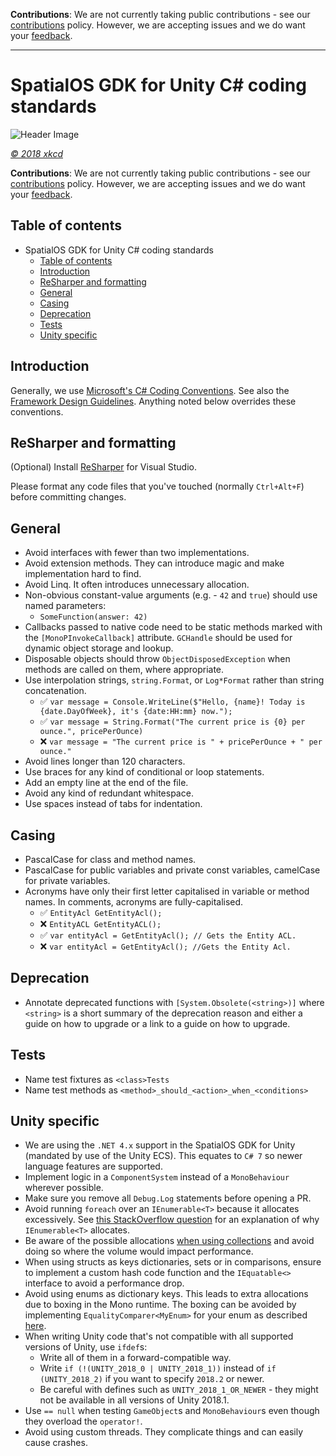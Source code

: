**Contributions**: We are not currently taking public contributions - see our [contributions](https://github.com/spatialos/UnityGDK/blob/master/README.md#contributions) policy. However, we are accepting issues and we do want your [feedback](https://github.com/spatialos/UnityGDK/blob/master/README.md#give-us-feedback).

-------

# SpatialOS GDK for Unity C# coding standards

![Header Image]({{assetRoot}}assets/unity-gdk-header-cartoon.png)

_[&copy; 2018 xkcd](https://xkcd.com/license.html)_

**Contributions**: We are not currently taking public contributions - see our [contributions](https://github.com/spatialos/UnityGDK/blob/master/README.md#contributions) policy. However, we are accepting issues and we do want your [feedback](https://github.com/spatialos/UnityGDK/blob/master/README.md#give-us-feedback).

## Table of contents

- SpatialOS GDK for Unity C# coding standards
    - [Table of contents](#table-of-contents)
    - [Introduction](#introduction)
    - [ReSharper and formatting](#resharper-and-formatting)
    - [General](#general)
    - [Casing](#casing)
    - [Deprecation](#deprecation)
    - [Tests](#tests)
    - [Unity specific](#unity-specific)

## Introduction

Generally, we use [Microsoft's C# Coding Conventions](https://docs.microsoft.com/en-us/dotnet/csharp/programming-guide/inside-a-program/coding-conventions). See also the [Framework Design Guidelines](https://docs.microsoft.com/en-us/dotnet/standard/design-guidelines/index). Anything noted below overrides these conventions.

## ReSharper and formatting

(Optional) Install [ReSharper](https://www.jetbrains.com/resharper/) for Visual Studio.

Please format any code files that you've touched (normally `Ctrl+Alt+F`) before committing changes.

## General

* Avoid interfaces with fewer than two implementations.
* Avoid extension methods. They can introduce magic and make implementation hard to find.
* Avoid Linq. It often introduces unnecessary allocation.
* Non-obvious constant-value arguments (e.g. - `42` and `true`) should use named parameters:
    * `SomeFunction(answer: 42)`
* Callbacks passed to native code need to be static methods marked with the `[MonoPInvokeCallback]` attribute. `GCHandle` should be used for dynamic object storage and lookup.
* Disposable objects should throw `ObjectDisposedException` when methods are called on them, where appropriate.
* Use interpolation strings, `string.Format`, or `Log*Format` rather than string concatenation.
    * :white_check_mark: `var message = Console.WriteLine($"Hello, {name}! Today is {date.DayOfWeek}, it's {date:HH:mm} now.");`
    * :white_check_mark: `var message = String.Format("The current price is {0} per ounce.", pricePerOunce)`
    * :x: `var message = "The current price is " + pricePerOunce + " per ounce."`
* Avoid lines longer than 120 characters.
* Use braces for any kind of conditional or loop statements.
* Add an empty line at the end of the file.
* Avoid any kind of redundant whitespace.
* Use spaces instead of tabs for indentation.

## Casing

* PascalCase for class and method names.
* PascalCase for public variables and private const variables, camelCase for private variables.
* Acronyms have only their first letter capitalised in variable or method names. In comments, acronyms are fully-capitalised.
    * :white_check_mark: `EntityAcl GetEntityAcl();`
    * :x: `EntityACL GetEntityACL();`
    * :white_check_mark: `var entityAcl = GetEntityAcl(); // Gets the Entity ACL.`
    * :x: `var entityAcl = GetEntityAcl(); //Gets the Entity Acl.`

## Deprecation

* Annotate deprecated functions with `[System.Obsolete(<string>)]` where `<string>` is a short summary of the deprecation reason and either a guide on how to upgrade or a link to a guide on how to upgrade.

## Tests

* Name test fixtures as `<class>Tests`
* Name test methods as `<method>_should_<action>_when_<conditions>`

## Unity specific

* We are using the `.NET 4.x` support in the SpatialOS GDK for Unity (mandated by use of the Unity ECS). This equates to `C# 7` so newer language features are supported.
* Implement logic in a `ComponentSystem` instead of a `MonoBehaviour` wherever possible.
* Make sure you remove all `Debug.Log` statements before opening a PR.
* Avoid running `foreach` over an `IEnumerable<T>` because it allocates excessively. See [this StackOverflow question](https://stackoverflow.com/questions/19689328/why-ienumerable-slow-and-list-is-fast) for an explanation of why `IEnumerable<T>` allocates.
* Be aware of the possible allocations [when using collections](https://jacksondunstan.com/articles/3805) and avoid doing so where the volume would impact performance.
* When using structs as keys dictionaries, sets or in comparisons, ensure to implement a custom hash code function and the `IEquatable<>` interface to avoid a performance drop.
* Avoid using enums as dictionary keys. This leads to extra allocations due to boxing in the Mono runtime. The boxing can be avoided by implementing `EqualityComparer<MyEnum>` for your enum as described [here](https://stackoverflow.com/a/26281533).
* When writing Unity code that's not compatible with all supported versions of Unity, use `ifdef`s:
    * Write all of them in a forward-compatible way.
    * Write `if (!(UNITY_2018_0 | UNITY_2018_1))` instead of `if (UNITY_2018_2)` if you want to specify `2018.2` or newer.
    * Be careful with defines such as `UNITY_2018_1_OR_NEWER` - they might not be available in all versions of Unity 2018.1.
* Use `== null` when testing `GameObject`s and `MonoBehaviour`s even though they overload the `operator!`.
* Avoid using custom threads. They complicate things and can easily cause crashes.
